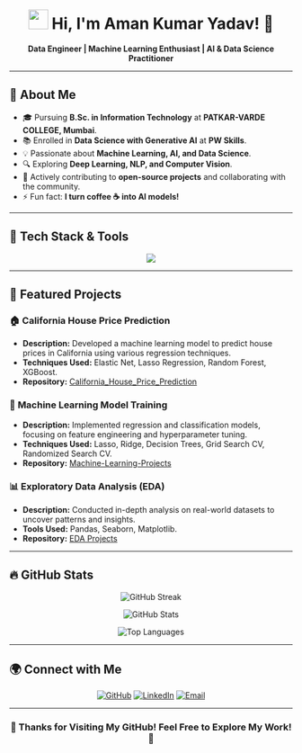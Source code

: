 <h1 align="center">
  <img src="https://media.giphy.com/media/hvRJCLFzcasrR4ia7z/giphy.gif" width="35"> Hi, I'm Aman Kumar Yadav! 🚀
</h1>

<p align="center">
  <b>Data Engineer | Machine Learning Enthusiast | AI & Data Science Practitioner</b>
</p>

---

## 🎯 About Me

- 🎓 Pursuing **B.Sc. in Information Technology** at **PATKAR-VARDE COLLEGE, Mumbai**.
- 📚 Enrolled in **Data Science with Generative AI** at **PW Skills**.
- 💡 Passionate about **Machine Learning, AI, and Data Science**.
- 🔍 Exploring **Deep Learning, NLP, and Computer Vision**.
- 🤝 Actively contributing to **open-source projects** and collaborating with the community.
- ⚡ Fun fact: **I turn coffee ☕ into AI models!**

---

## 🚀 Tech Stack & Tools

<p align="center">
  <img src="https://skillicons.dev/icons?i=python,tensorflow,scikit-learn,pandas,numpy,sql,git,github,linux,vscode" />
</p>

---

## 📂 Featured Projects

### 🏠 **California House Price Prediction**
- **Description:** Developed a machine learning model to predict house prices in California using various regression techniques.
- **Techniques Used:** Elastic Net, Lasso Regression, Random Forest, XGBoost.
- **Repository:** [California_House_Price_Prediction](https://github.com/Amanyadav-07/California_House_Price_Prediction)

### 🧠 **Machine Learning Model Training**
- **Description:** Implemented regression and classification models, focusing on feature engineering and hyperparameter tuning.
- **Techniques Used:** Lasso, Ridge, Decision Trees, Grid Search CV, Randomized Search CV.
- **Repository:** [Machine-Learning-Projects](https://github.com/Amanyadav-07/Machine-Learning-Projects)

### 📊 **Exploratory Data Analysis (EDA)**
- **Description:** Conducted in-depth analysis on real-world datasets to uncover patterns and insights.
- **Tools Used:** Pandas, Seaborn, Matplotlib.
- **Repository:** [EDA Projects](https://github.com/Amanyadav-07/EDA_Projects)

---

## 🔥 GitHub Stats

<p align="center">
  <img src="https://github-readme-streak-stats.herokuapp.com/?user=Amanyadav-07&theme=radical" alt="GitHub Streak"/>
</p>

<p align="center">
  <img src="https://github-profile-summary-cards.vercel.app/api/cards/profile-details?username=Amanyadav-07&theme=radical" alt="GitHub Stats" />
</p>

<p align="center">
  <img src="https://github-readme-stats.vercel.app/api/top-langs/?username=Amanyadav-07&layout=compact&theme=radical" alt="Top Languages" />
</p>

---

## 🌍 Connect with Me

<p align="center">
  <a href="https://github.com/Amanyadav-07"><img src="https://img.shields.io/badge/GitHub-181717?style=for-the-badge&logo=github&logoColor=white" alt="GitHub"></a>
  <a href="https://www.linkedin.com/in/aman-yadav-6b64b6253"><img src="https://img.shields.io/badge/LinkedIn-0A66C2?style=for-the-badge&logo=linkedin&logoColor=white" alt="LinkedIn"></a>
  <a href="mailto:amanyadav32327@gmail.com"><img src="https://img.shields.io/badge/Email-D14836?style=for-the-badge&logo=gmail&logoColor=white" alt="Email"></a>
</p>

---

<h3 align="center">🚀 Thanks for Visiting My GitHub! Feel Free to Explore My Work! 🚀</h3>

